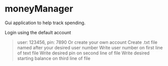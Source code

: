 # moneyManager

Gui application to help track spending.

Login using the default account
  > user: 123456, pin: 7890
Or create your own account
  > Create .txt file named after your desired user number
  > Write user number on first line of text file
  > Write desired pin on second line of file
  > Write desired starting balance on third line of file
